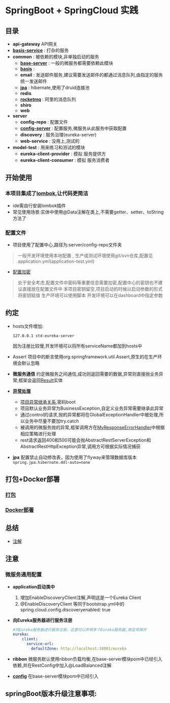 # SpringBoot + SpringCloud 实践

## 目录

- **api-gateway** API网关
- **[basis-service](basis-service/README.md)** : 打杂的服务
- **common** : 被依赖的模块,非单独启动的服务
    - **[base-server](common/base-server/README.md)**   : 一般的微服务都需要依赖此模块
    - **[basis](common/basis/README.md)**   : 
    - **email** : 发送邮件服务,建议需要发送邮件的都通过消息队列,由指定的服务统一发送邮件
    - **[jpa](common/jpa/README.md)** : hibernate,使用了druid连接池
    - **redis**
    - **[rocketmq](common/rocketmq/README.md)** : 阿里的消息队列
    - **shiro**
    - **web**
- **server**
    - **config-repo** : 配置文件
    - **[config-server](server/config-server/README.md)** : 配置服务,微服务从此服务中获取配置
    - **discovery** : 服务治理(eureka-server) 
    - **web-service** : 没用上,测试的
- **model-test** : 用来练习和测试的模块
    - **eureka-client-provider** : 模拟 服务提供方
    - **eureka-client-consumer** : 模拟 服务消费者

## 开始使用
### 本项目集成了[lombok](https://segmentfault.com/a/1190000011433462),让代码更简洁
- ide需自行安装lombok插件
- 常见使用场景:实体中使用@Data注解在类上,不需要getter、setter、toString方法了

### 配置文件
- 项目使用了配置中心,路径为:server/config-repo文件夹

>  一般开发环境使用本地配置 , 生产或测试环境使用git/svn仓库,配置见application.yml(application-test.yml)

- [配置加密](server/config-server/README.md)

> 处于安全考虑,配置文件中密码等重要信息需要加密,配置中心的密钥也不建议直接放在配置文件中
> 本项目密钥留空,项目启动的时候以启动参数的形式将密钥赋值
>    生产环境可以使用脚本
>    开发环境可以在dashboard中指定参数

## 约定
- hosts文件增加:
    ```
    127.0.0.1 std-eureka-server
    ```
  因为注册比较慢,开发环境可以将所有serviceName都加到hosts中
- Assert
    项目中的断言使用org.springframework.util.Assert,原生的在生产环境会默认忽略
    
- **微服务通信**
   约定微服务之间通信,成功则返回需要的数据,异常则直接抛业务异常,框架会返回[Result](common/basis/src/main/java/me/zuhr/demo/basis/model/Result.java)实体

- **[异常处理](note/Exception.md)**
  - [项目异常继承关系](https://www.processon.com/view/link/5ab60ee8e4b027675e3854b9),密码boot
  - 项目默认业务异常为BusinessException,自定义业务异常需要继承此异常
  - 通过control的请求,抛的异常都将在GlobalExceptionHandler中被处理,所以业务中尽量不要加try.catch 
  - 被调用的微服务抛的异常,框架调用方在[MyResponseErrorHandler](common/base-server/src/main/java/me/zuhr/demo/server/restful/MyResponseErrorHandler.java)中根据相应策略进行处理
  - rest请求返回400和500可能会抛AbstractRestServerException和AbstractRestHttpException异常,调用方可根据实际情况捕获
- **jpa**
    配置禁止自动修改表，因为使用了flyway来管理数据库版本
     `spring.jpa.hibernate.ddl-auto=none`

## 打包+Docker部署
### [打包](http://blog.csdn.net/Ser_Bad/article/details/78433340)
### [Docker部署](http://blog.csdn.net/u011699931/article/details/70226504)

## 总结
- [注解](Annotation.md)

## 注意

### 微服务通用配置
- **application启动类中**
    1. 增加EnableDiscoveryClient注解,声明这是一个Eureka Client
    2. @EnableDiscoveryClient 等同于bootstrap.yml中的spring.cloud.config.discoveryenabled: true
- **向Eureka服务器进行服务注册**
    ```yaml
    #向Eureka服务器进行服务注册，这里可以声明多个Eureka服务器,用逗号隔开
    eureka:
        client:
          service-url:
            defaultZone: http://localhost:18001/eureka
    ```
  
- **ribbon**  微服务默认使用ribbon负载均衡,在base-server模块pom中已经引入依赖,并在RestConfig中加入@LoadBalanced注解
- **[config](common/base-server/README.md)**  在base-server模块pom中已经引入

## springBoot版本升级注意事项:
